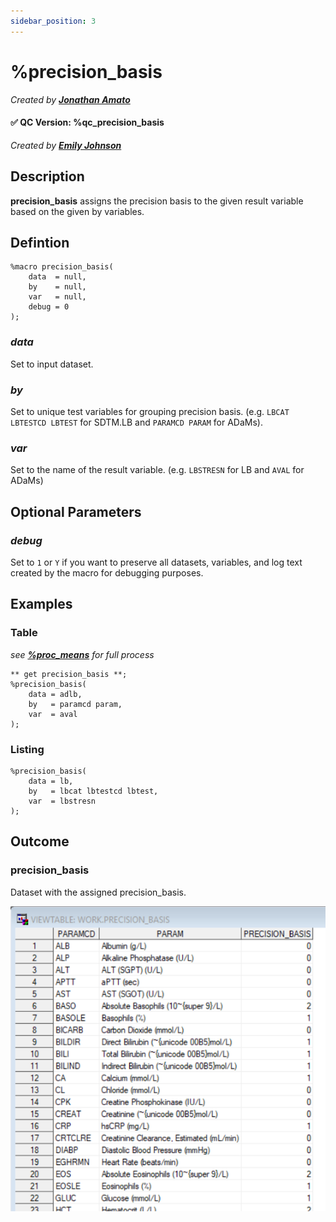 ```yaml
---
sidebar_position: 3
---
```


# %precision_basis

_Created by [**Jonathan Amato**](mailto:jonathan.amato@emanatebiostats.com?subject=User%20Guide:%20precision_basis)_

#### ✅ QC Version: %qc_precision_basis

_Created by [**Emily Johnson**](mailto:emily.johnson@emanatebiostats.com?subject=User%20Guide:%20qc_precision_basis)_

## Description

**precision_basis** assigns the precision basis to the given result variable based on the given by variables.

## Defintion

```sas
%macro precision_basis(
    data  = null,
    by    = null,
    var   = null,
    debug = 0
);
```

### _data_

Set to input dataset.

### _by_

Set to unique test variables for grouping precision basis. (e.g. `LBCAT LBTESTCD LBTEST` for SDTM.LB and `PARAMCD PARAM` for ADaMs).

### _var_

Set to the name of the result variable. (e.g. `LBSTRESN` for LB and `AVAL` for ADaMs)

## Optional Parameters

### _debug_

Set to `1` or `Y` if you want to preserve all datasets, variables, and log text created by the macro for debugging purposes.

## Examples

### Table 

_see [**%proc_means**](.\proc-means.md) for full process_

```sas
** get precision_basis **;
%precision_basis(
    data = adlb,
    by   = paramcd param,
    var  = aval
);
```

### Listing

```sas
%precision_basis(
    data = lb,
    by   = lbcat lbtestcd lbtest,
    var  = lbstresn
);
```

## Outcome

### precision_basis

Dataset with the assigned precision_basis.

![](/img/macros/precision_basis1.png)
